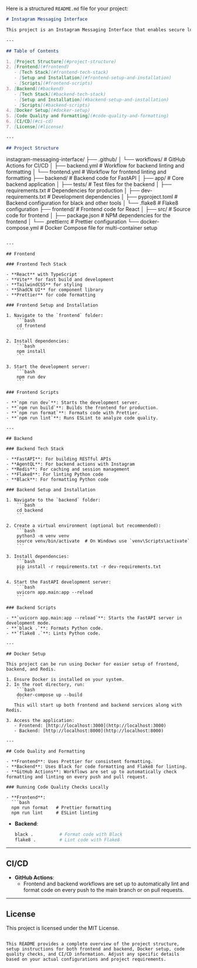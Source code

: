 Here is a structured `README.md` file for your project:

```markdown
# Instagram Messaging Interface

This project is an Instagram Messaging Interface that enables secure login, messaging, and API-based message sending via Instagram. It uses a FastAPI backend and a React frontend built with Vite, TailwindCSS, and ShadCN UI. 

---

## Table of Contents

1. [Project Structure](#project-structure)
2. [Frontend](#frontend)
   - [Tech Stack](#frontend-tech-stack)
   - [Setup and Installation](#frontend-setup-and-installation)
   - [Scripts](#frontend-scripts)
3. [Backend](#backend)
   - [Tech Stack](#backend-tech-stack)
   - [Setup and Installation](#backend-setup-and-installation)
   - [Scripts](#backend-scripts)
4. [Docker Setup](#docker-setup)
5. [Code Quality and Formatting](#code-quality-and-formatting)
6. [CI/CD](#ci-cd)
7. [License](#license)

---

## Project Structure

```

instagram-messaging-interface/
├── .github/
│   └── workflows/              # GitHub Actions for CI/CD
│       ├── backend.yml         # Workflow for backend linting and formatting
│       └── frontend.yml        # Workflow for frontend linting and formatting
├── backend/                    # Backend code for FastAPI
│   ├── app/                    # Core backend application
│   ├── tests/                  # Test files for the backend
│   ├── requirements.txt        # Dependencies for production
│   ├── dev-requirements.txt    # Development dependencies
│   ├── pyproject.toml          # Backend configuration for black and other tools
│   └── .flake8                 # Flake8 configuration
├── frontend/                   # Frontend code for React
│   ├── src/                    # Source code for frontend
│   ├── package.json            # NPM dependencies for the frontend
│   └── .prettierrc             # Prettier configuration
└── docker-compose.yml          # Docker Compose file for multi-container setup

```

---

## Frontend

### Frontend Tech Stack

- **React** with TypeScript
- **Vite** for fast build and development
- **TailwindCSS** for styling
- **ShadCN UI** for component library
- **Prettier** for code formatting

### Frontend Setup and Installation

1. Navigate to the `frontend` folder:
    ```bash
    cd frontend
    ```

2. Install dependencies:
    ```bash
    npm install
    ```

3. Start the development server:
    ```bash
    npm run dev
    ```

### Frontend Scripts

- **`npm run dev`**: Starts the development server.
- **`npm run build`**: Builds the frontend for production.
- **`npm run format`**: Formats code with Prettier.
- **`npm run lint`**: Runs ESLint to analyze code quality.

---

## Backend

### Backend Tech Stack

- **FastAPI**: For building RESTful APIs
- **AgentQL**: For backend actions with Instagram
- **Redis**: For caching and session management
- **Flake8**: For linting Python code
- **Black**: For formatting Python code

### Backend Setup and Installation

1. Navigate to the `backend` folder:
    ```bash
    cd backend
    ```

2. Create a virtual environment (optional but recommended):
    ```bash
    python3 -m venv venv
    source venv/bin/activate  # On Windows use `venv\Scripts\activate`
    ```

3. Install dependencies:
    ```bash
    pip install -r requirements.txt -r dev-requirements.txt
    ```

4. Start the FastAPI development server:
    ```bash
    uvicorn app.main:app --reload
    ```

### Backend Scripts

- **`uvicorn app.main:app --reload`**: Starts the FastAPI server in development mode.
- **`black .`**: Formats Python code.
- **`flake8 .`**: Lints Python code.

---

## Docker Setup

This project can be run using Docker for easier setup of frontend, backend, and Redis.

1. Ensure Docker is installed on your system.
2. In the root directory, run:
    ```bash
    docker-compose up --build
    ```
   This will start up both frontend and backend services along with Redis.

3. Access the application:
   - Frontend: [http://localhost:3000](http://localhost:3000)
   - Backend: [http://localhost:8000](http://localhost:8000)

---

## Code Quality and Formatting

- **Frontend**: Uses Prettier for consistent formatting.
- **Backend**: Uses Black for code formatting and Flake8 for linting.
- **GitHub Actions**: Workflows are set up to automatically check formatting and linting on every push and pull request.

### Running Code Quality Checks Locally

- **Frontend**:
  ```bash
  npm run format   # Prettier formatting
  npm run lint     # ESLint linting
  ```

- **Backend**:

  ```bash
  black .          # Format code with Black
  flake8 .         # Lint code with Flake8
  ```

---

## CI/CD

- **GitHub Actions**:
  - Frontend and backend workflows are set up to automatically lint and format code on every push to the main branch or on pull requests.

---

## License

This project is licensed under the MIT License.

```

This README provides a complete overview of the project structure, setup instructions for both frontend and backend, Docker setup, code quality checks, and CI/CD information. Adjust any specific details based on your actual configurations and project requirements.
